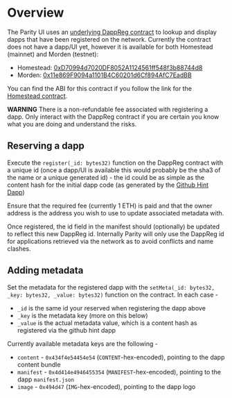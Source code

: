 # Overview

The Parity UI uses an [underlying DappReg contract](https://github.com/ethcore/contracts/blob/master/DappReg.sol) to lookup and display dapps that have been registered on the network. Currently the contract does not have a dapp/UI yet, however it is available for both Homestead (mainnet) and Morden (testnet):

* Homestead: [0xD70994d7020DF8052A1124561ff548f3b88744d8](https://etherscan.io/address/0xD70994d7020DF8052A1124561ff548f3b88744d8#code)
* Morden: [0x11e869F9094a1101B4C60201d6Cf894AfC7EadBB](https://testnet.etherscan.io/address/0x11e869F9094a1101B4C60201d6Cf894AfC7EadBB#code)

You can find the ABI for this contract if you follow the link for the [Homestead contract](https://etherscan.io/address/0xD70994d7020DF8052A1124561ff548f3b88744d8#code).

**WARNING** There is a non-refundable fee associated with registering a dapp. Only interact with the DappReg contract if you are certain you know what you are doing and understand the risks.

## Reserving a dapp

Execute the `register(_id: bytes32)` function on the DappReg contract with a unique id (once a dapp/UI is available this would probably be the sha3 of the name or a unique generated id) - the id could be as simple as the content hash for the initial dapp code (as generated by the [Github Hint Dapp](https://github.com/ethcore/parity/wiki/Parity-github-hint))

Ensure that the required fee (currently 1 ETH) is paid and that the owner address is the address you wish to use to update associated metadata with.

Once registered, the id field in the manifest should (optionally) be updated to reflect this new DappReg id. Internally Parity will only use the DappReg id for applications retrieved via the network as to avoid conflicts and name clashes.

## Adding metadata

Set the metadata for the registered dapp with the `setMeta(_id: bytes32, _key: bytes32, _value: bytes32)` function on the contract. In each case -

- `_id` is the same id your reserved when registering the dapp above
- `_key` is the metadata key (more on this below)
- `_value` is the actual metadata value, which is a content hash as registered via the github hint dapp

Currently available metadata keys are the following -

- `content` - `0x434f4e54454e54` (`CONTENT`-hex-encoded), pointing to the dapp content bundle
- `manifest` - `0x4d414e4946455354` (`MANIFEST`-hex-encoded), pointing to the dapp `manifest.json`
- `image` - `0x494d47` (`IMG`-hex-encoded), pointing to the dapp logo